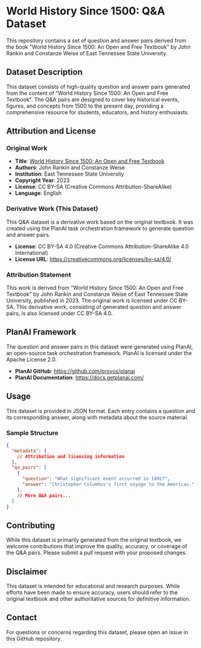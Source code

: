 # World History Since 1500: Q&A Dataset

This repository contains a set of question and answer pairs derived from the book "World History Since 1500: An Open and Free Textbook" by John Rankin and Constanze Weise of East Tennessee State University.

## Dataset Description

This dataset consists of high-quality question and answer pairs generated from the content of "World History Since 1500: An Open and Free Textbook". The Q&A pairs are designed to cover key historical events, figures, and concepts from 1500 to the present day, providing a comprehensive resource for students, educators, and history enthusiasts.

## Attribution and License

### Original Work

- **Title**: [World History Since 1500: An Open and Free Textbook](https://open.umn.edu/opentextbooks/textbooks/world-history-since-1500-an-open-and-free-textbook)
- **Authors**: John Rankin and Constanze Weise
- **Institution**: East Tennessee State University
- **Copyright Year**: 2023
- **License**: CC BY-SA (Creative Commons Attribution-ShareAlike)
- **Language**: English

### Derivative Work (This Dataset)

This Q&A dataset is a derivative work based on the original textbook. It was created using the PlanAI task orchestration framework to generate question and answer pairs.

- **License**: CC BY-SA 4.0 (Creative Commons Attribution-ShareAlike 4.0 International)
- **License URL**: https://creativecommons.org/licenses/by-sa/4.0/

### Attribution Statement

This work is derived from "World History Since 1500: An Open and Free Textbook" by John Rankin and Constanze Weise of East Tennessee State University, published in 2023. The original work is licensed under CC BY-SA. This derivative work, consisting of generated question and answer pairs, is also licensed under CC BY-SA 4.0.

## PlanAI Framework

The question and answer pairs in this dataset were generated using PlanAI, an open-source task orchestration framework. PlanAI is licensed under the Apache License 2.0.

- **PlanAI GitHub**: https://github.com/provos/planai
- **PlanAI Documentation**: https://docs.getplanai.com/

## Usage

This dataset is provided in JSON format. Each entry contains a question and its corresponding answer, along with metadata about the source material.

### Sample Structure

```json
{
  "metadata": {
    // Attribution and licensing information
  },
  "qa_pairs": [
    {
      "question": "What significant event occurred in 1492?",
      "answer": "Christopher Columbus's first voyage to the Americas."
    },
    // More Q&A pairs...
  ]
}
```

## Contributing

While this dataset is primarily generated from the original textbook, we welcome contributions that improve the quality, accuracy, or coverage of the Q&A pairs. Please submit a pull request with your proposed changes.

## Disclaimer

This dataset is intended for educational and research purposes. While efforts have been made to ensure accuracy, users should refer to the original textbook and other authoritative sources for definitive information.

## Contact

For questions or concerns regarding this dataset, please open an issue in this GitHub repository.
